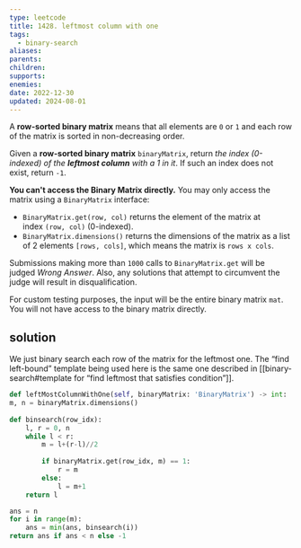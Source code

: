 ```yaml
---
type: leetcode
title: 1428. leftmost column with one
tags:
  - binary-search
aliases: 
parents: 
children: 
supports: 
enemies: 
date: 2022-12-30
updated: 2024-08-01
---
```


A **row-sorted binary matrix** means that all elements are `0` or `1` and each row of the matrix is sorted in non-decreasing order.

Given a **row-sorted binary matrix** `binaryMatrix`, return _the index (0-indexed) of the **leftmost column** with a 1 in it_. If such an index does not exist, return `-1`.

**You can't access the Binary Matrix directly.** You may only access the matrix using a `BinaryMatrix` interface:

- `BinaryMatrix.get(row, col)` returns the element of the matrix at index `(row, col)` (0-indexed).
- `BinaryMatrix.dimensions()` returns the dimensions of the matrix as a list of 2 elements `[rows, cols]`, which means the matrix is `rows x cols`.

Submissions making more than `1000` calls to `BinaryMatrix.get` will be judged _Wrong Answer_. Also, any solutions that attempt to circumvent the judge will result in disqualification.

For custom testing purposes, the input will be the entire binary matrix `mat`. You will not have access to the binary matrix directly.

## solution

We just binary search each row of the matrix for the leftmost one. The “find left-bound” template being used here is the same one described in [[binary-search#template for “find leftmost that satisfies condition”]].

```python
def leftMostColumnWithOne(self, binaryMatrix: 'BinaryMatrix') -> int:
m, n = binaryMatrix.dimensions()
  
def binsearch(row_idx):
	l, r = 0, n
	while l < r:
		m = l+(r-l)//2
  
		if binaryMatrix.get(row_idx, m) == 1:
			r = m
		else:
			l = m+1
	return l

ans = n
for i in range(m):
	ans = min(ans, binsearch(i))
return ans if ans < n else -1
```
